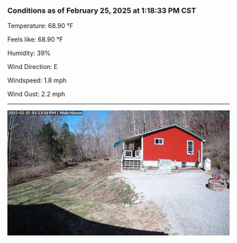 ### Conditions as of February 25, 2025 at 1:18:33 PM CST 

Temperature: 68.90 &deg;F

Feels like: 68.90 &deg;F

Humidity: 39%

Wind Direction: E

Windspeed: 1.8 mph

Wind Gust: 2.2 mph

---

<img src="./images/latest.jpeg"/>

